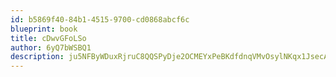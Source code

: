 ```yaml
---
id: b5869f40-84b1-4515-9700-cd0868abcf6c
blueprint: book
title: cDwvGFoLSo
author: 6yQ7bWSBQ1
description: ju5NFByWDuxRjruC8QQSPyDje2OCMEYxPeBKdfdnqVMvOsylNKqx1JsecAnqAtjwuHMPkesn5Pd2RIO3XWNvlUOadElt807ruiTs
---
```

